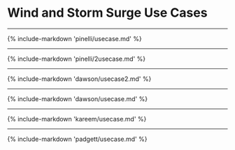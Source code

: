 # Wind and Storm Surge Use Cases

---

<!-- ## Field Sensing Wind Events -->

{% include-markdown 'pinelli/usecase.md' %}

---

<!-- ##  Hurricane Data Integration Visualization -->

{% include-markdown 'pinelli/2usecase.md' %}

---

<!-- ##  ADCIRC Datasets -->

{% include-markdown 'dawson/usecase2.md' %}

---

<!-- ##  Large-Scale Storm Surge -->

{% include-markdown 'dawson/usecase.md' %}

---

<!-- ##  CFD Analysis of Winds on Structures -->

{% include-markdown 'kareem/usecase.md' %}

---

<!-- ##  CFD Analysis of Winds on Low-Rise Building -->

<!--- Silvia Mazzoni 5/29/2024. remove these comments after completion -->
<!--- {% include-markdown 'kareem/usecase2.md' %} -->
<!---  -->
<!--- --- -->
<!--- end of comment -->

<!--- <!-- ##  Tamkang Database -->

<!--- Silvia Mazzoni 5/29/2024. remove these comments after completion -->
<!--- {% include-markdown 'kareem/usecase3.md' %} -->
<!---  -->
<!--- --- -->
<!--- end of comment -->

<!-- ##  Visualizing Surge for Regional Risks -->

{% include-markdown 'padgett/usecase.md' %}

